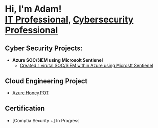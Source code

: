 <h1>Hi, I'm Adam! <br/><a href="https://github.com/JoshuaAdamBallew">IT Professional</a>, <a href="https://www.linkedin.com/in/adamballew"> Cybersecurity Professional</a></h1>

<h2>Cyber Security Projects:</h2>

- <b>Azure SOC/SIEM using Microsoft Sentienel</b>
  - [Created a virutal SOC/SIEM within Azure using Microsft Sentienel](https://github.com/joshuaadamballew/AzureHoneySoc)


<h2>Cloud Engineering Project</h2>

- [Azure Honey POT](https://github.com/joshuaadamballew/AzureHoneypot)
  

<h2> Certification </h2>

- [Comptia Security +] In Progress



[linkedin]: https://linkedin.com/in/joshmadakor


